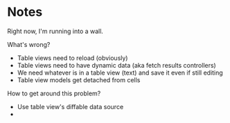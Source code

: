 #  Notes

Right now, I'm running into a wall.

What's wrong?

- Table views need to reload (obviously)
- Table views need to have dynamic data (aka fetch results controllers)
- We need whatever is in a table view (text) and save it even if still editing
- Table view models get detached from cells

How to get around this problem?
* Use table view's diffable data source
* 
